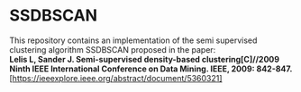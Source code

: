 # SSDBSCAN

This repository contains an implementation of the semi supervised clustering algorithm SSDBSCAN proposed in the paper:  
**Lelis L, Sander J. Semi-supervised density-based clustering[C]//2009 Ninth IEEE International Conference on Data Mining. IEEE, 2009: 842-847.**  
[https://ieeexplore.ieee.org/abstract/document/5360321]
